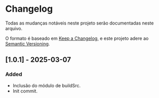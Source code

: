 # Changelog

Todas as mudanças notáveis neste projeto serão documentadas neste arquivo.

O formato é baseado em [Keep a Changelog](https://keepachangelog.com/en/1.1.0/), 
e este projeto adere ao [Semantic Versioning](https://semver.org/spec/v2.0.0.html).

## [1.0.1] - 2025-03-07

### Added

- Inclusão do módulo de buildSrc.
- Init commit.